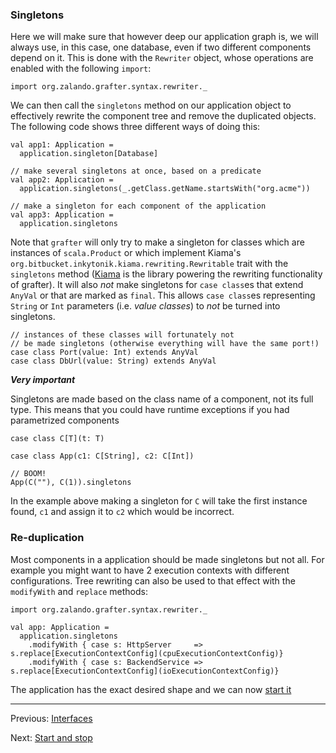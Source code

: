 ### Singletons

Here we will make sure that however deep our application graph is, we will
always use, in this case, one database, even if two different components
depend on it. This is done with the `Rewriter` object, whose operations are
enabled with the following `import`:

```tut
import org.zalando.grafter.syntax.rewriter._
```

We can then call the `singletons` method on our application object to
effectively rewrite the component tree and remove the duplicated objects.
The following code shows three different ways of doing this:

```tut
val app1: Application =
  application.singleton[Database]
  
// make several singletons at once, based on a predicate
val app2: Application =
  application.singletons(_.getClass.getName.startsWith("org.acme"))

// make a singleton for each component of the application
val app3: Application =
  application.singletons
```

Note that `grafter` will only try to make a singleton for classes which are instances of
`scala.Product` or which implement Kiama's `org.bitbucket.inkytonik.kiama.rewriting.Rewritable`
trait with the `singletons` method ([Kiama](https://bitbucket.org/inkytonik/kiama) is the library powering the rewriting functionality of grafter). 
It will also _not_ make singletons for `case class`es that extend `AnyVal` or that are marked as `final`. 
This allows `case class`es representing `String` or `Int` parameters (i.e. _value classes_) to _not_ be turned into singletons.

```tut
// instances of these classes will fortunately not
// be made singletons (otherwise everything will have the same port!)
case class Port(value: Int) extends AnyVal
case class DbUrl(value: String) extends AnyVal
```

***Very important***

Singletons are made based on the class name of a component, not its full type. This means that you
could have runtime exceptions if you had parametrized components

```tut
case class C[T](t: T)

case class App(c1: C[String], c2: C[Int])

// BOOM!
App(C(""), C(1)).singletons
```

In the example above making a singleton for `C` will take the first instance found, `c1` and assign it 
to `c2` which would be incorrect.

### Re-duplication

Most components in a application should be made singletons but not all. For example you might want to have 2 execution
contexts with different configurations. Tree rewriting can also be used to that effect with the `modifyWith` and `replace` methods:
```tut
import org.zalando.grafter.syntax.rewriter._

val app: Application = 
  application.singletons
    .modifyWith { case s: HttpServer     => s.replace[ExecutionContextConfig](cpuExecutionContextConfig)}
    .modifyWith { case s: BackendService => s.replace[ExecutionContextConfig](ioExecutionContextConfig)}
```

The application has the exact desired shape and we can now [start it](start-stop.md)

----
Previous: [Interfaces](interfaces.md)

Next: [Start and stop](start-stop.md)

